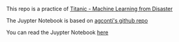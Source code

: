 This repo is a practice of [Titanic - Machine Learning from Disaster](https://www.kaggle.com/c/titanic/data)

The Juypter Notebook is based on [agconti's github repo](https://github.com/agconti/kaggle-titanic)

You can read the Juypter Notebook [here](https://github.com/landisland/KaggleTitanicPractice2022/blob/main/KaggleTitanicAnalysis.ipynb)
